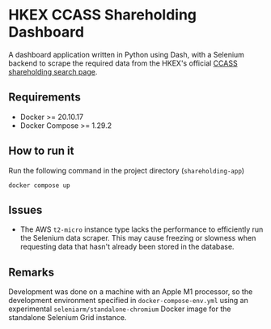 # HKEX CCASS Shareholding Dashboard

A dashboard application written in Python using Dash, with a Selenium backend to scrape the required data from the HKEX's official [CCASS shareholding search page](https://www3.hkexnews.hk/sdw/search/searchsdw.aspx).

## Requirements
- Docker >= 20.10.17
- Docker Compose >= 1.29.2

## How to run it
Run the following command in the project directory (`shareholding-app`)

`docker compose up`

## Issues
- The AWS `t2-micro` instance type lacks the performance to efficiently run the Selenium data scraper. This may cause freezing or slowness when requesting data that hasn't already been stored in the database.

## Remarks
Development was done on a machine with an Apple M1 processor, so the development environment specified in `docker-compose-env.yml` using an experimental `seleniarm/standalone-chromium` Docker image for the standalone Selenium Grid instance.
